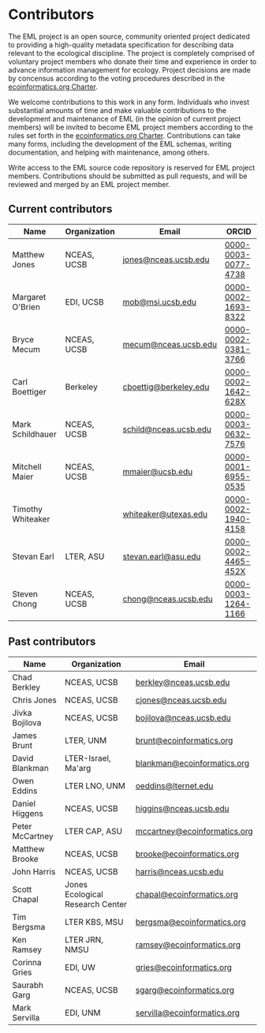 # Contributors

The EML project is an open source, community oriented project
dedicated to providing a high-quality metadata specification
for describing data relevant to the ecological discipline.
The project is completely comprised of voluntary project
members who donate their time and experience in order to advance
information management for ecology. Project decisions are made by
concensus according to the voting procedures described in the 
[ecoinformatics.org Charter](http://www.ecoinformatics.org/charter.html).

We welcome contributions to this work in any form.  Individuals
who invest substantial amounts of time and make valuable
contributions to the development and maintenance of EML (in the
opinion of current project members) will be invited to become
EML project members according to the rules set forth in the <a
href="http://www.ecoinformatics.org/charter.html">ecoinformatics.org
Charter</a>. Contributions can take many forms, including the
development of the EML schemas, writing documentation, and helping
with maintenance, among others.

Write access to the EML source code repository is reserved for
EML project members. Contributions should be submitted as pull
requests, and will be reviewed and merged by an EML project member.

## Current contributors

Name | Organization | Email | ORCID
----|---------------|-------|-------
Matthew Jones | NCEAS, UCSB | jones@nceas.ucsb.edu | [0000-0003-0077-4738](https://orcid.org/0000-0003-0077-4738)
Margaret O'Brien | EDI, UCSB | mob@msi.ucsb.edu | [0000-0002-1693-8322](https://orcid.org/0000-0002-1693-8322)
Bryce Mecum | NCEAS, UCSB | mecum@nceas.ucsb.edu | [0000-0002-0381-3766](https://orcid.org/0000-0002-0381-3766)
Carl Boettiger |Berkeley | cboettig@berkeley.edu | [0000-0002-1642-628X](https://orcid.org/0000-0002-1642-628X)
Mark Schildhauer | NCEAS, UCSB | schild@nceas.ucsb.edu | [0000-0003-0632-7576](https://orcid.org/0000-0003-0632-7576)
Mitchell Maier | NCEAS, UCSB | mmaier@ucsb.edu | [0000-0001-6955-0535](https://orcid.org/0000-0001-6955-0535)
Timothy Whiteaker | | whiteaker@utexas.edu | [0000-0002-1940-4158](https://orcid.org/0000-0002-1940-4158)
Stevan Earl | LTER, ASU | stevan.earl@asu.edu | [0000-0002-4465-452X](https://orcid.org/0000-0002-4465-452X)
Steven Chong | NCEAS, UCSB | chong@nceas.ucsb.edu | [0000-0003-1264-1166](https://orcid.org/0000-0003-1264-1166)

## Past contributors

Name | Organization | Email
----|---------------|------
Chad Berkley | NCEAS, UCSB | berkley@nceas.ucsb.edu
Chris Jones | NCEAS, UCSB | cjones@nceas.ucsb.edu
Jivka Bojilova | NCEAS, UCSB | bojilova@nceas.ucsb.edu
James Brunt | LTER, UNM | brunt@ecoinformatics.org
David Blankman | LTER-Israel, Ma'arg | blankman@ecoinformatics.org
Owen Eddins | LTER LNO, UNM | oeddins@lternet.edu
Daniel Higgens | NCEAS, UCSB | higgins@nceas.ucsb.edu
Peter McCartney | LTER CAP, ASU | mccartney@ecoinformatics.org
Matthew Brooke | NCEAS, UCSB | brooke@ecoinformatics.org
John Harris | NCEAS, UCSB | harris@nceas.ucsb.edu
Scott Chapal | Jones Ecological Research Center | chapal@ecoinformatics.org
Tim Bergsma | LTER KBS, MSU | bergsma@ecoinformatics.org
Ken Ramsey | LTER JRN, NMSU | ramsey@ecoinformatics.org
Corinna Gries | EDI, UW | gries@ecoinformatics.org
Saurabh Garg | NCEAS, UCSB | sgarg@ecoinformatics.org
Mark Servilla | EDI, UNM | servilla@ecoinformatics.org

